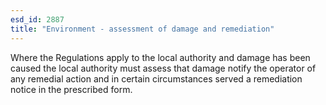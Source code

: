 ```yaml
---
esd_id: 2887
title: "Environment - assessment of damage and remediation"
---
```


Where the Regulations apply to the local authority and damage has been caused the local authority must assess that damage notify the operator of any remedial action and in certain circumstances served a remediation notice in the prescribed form. 

